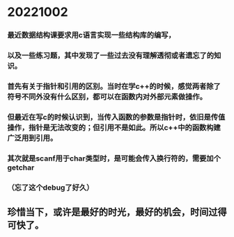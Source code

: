 # 20221002
### 最近数据结构课要求用c语言实现一些结构库的编写，
### 以及一些练习题，其中发现了一些过去没有理解透彻或者遗忘了的知识。
### 首先有关于指针和引用的区别。当时在学c++的时候，感觉两者除了符号不同外没有什么区别，都可以在函数内对外部元素做操作。
### 但最近在写c的时候认识到，当传入函数的参数是指针时，依旧是传值操作，指针是无法改变的；但引用不是如此。所以c++中的函数构建广泛用到引用。
### 其次就是scanf用于char类型时，是可能会传入换行符的，需要加个getchar
### （忘了这个debug了好久）
## 珍惜当下，或许是最好的时光，最好的机会，时间过得可快了。
